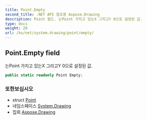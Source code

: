 ```yaml
---
title: Point.Empty
second_title: .NET API 참조용 Aspose.Drawing
description: Point 필드. 는Point 가지고 있는X 그리고Y 0으로 설정된 값.
type: docs
weight: 20
url: /ko/net/system.drawing/point/empty/
---
```

## Point.Empty field

는Point 가지고 있는X 그리고Y 0으로 설정된 값.

```csharp
public static readonly Point Empty;
```

### 또한보십시오

* struct [Point](../)
* 네임스페이스 [System.Drawing](../../point/)
* 집회 [Aspose.Drawing](../../../)


